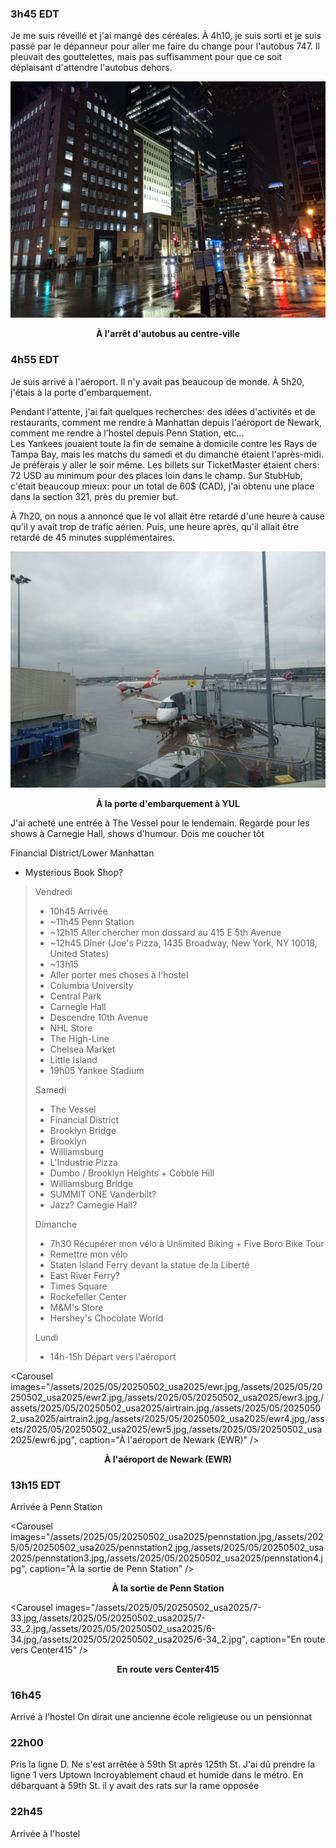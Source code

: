 ### 3h45 EDT
Je me suis réveillé et j'ai mangé des céréales. À 4h10, je suis sorti et je suis passé par le dépanneur pour aller me faire du change pour l'autobus 747. Il pleuvait des gouttelettes, mais pas suffisamment pour que ce soit déplaisant d'attendre l'autobus dehors.

![À l'arrêt d'autobus au centre-ville](/assets/2025/05/20250502_usa2025/747.jpg)
<p align="center"><b>À l'arrêt d'autobus au centre-ville</b></p>

### 4h55 EDT
Je suis arrivé à l'aéroport. Il n'y avait pas beaucoup de monde. À 5h20, j'étais à la porte d'embarquement.

Pendant l'attente, j'ai fait quelques recherches: des idées d'activités et de restaurants, comment me rendre à Manhattan depuis l'aéroport de Newark, comment me rendre à l'hostel depuis Penn Station, etc...  
Les Yankees jouaient toute la fin de semaine à domicile contre les Rays de Tampa Bay, mais les matchs du samedi et du dimanche étaient l'après-midi. Je préfèrais y aller le soir même. Les billets sur TicketMaster étaient chers: 72 USD au minimum pour des places loin dans le champ. Sur StubHub, c'était beaucoup mieux: pour un total de 60$ (CAD), j'ai obtenu une place dans la section 321, près du premier but.

À 7h20, on nous a annoncé que le vol allait être retardé d'une heure à cause qu'il y avait trop de trafic aérien. Puis, une heure après, qu'il allait être retardé de 45 minutes supplémentaires.

![À la porte d'embarquement à YUL](/assets/2025/05/20250502_usa2025/yul.jpg)
<p align="center"><b>À la porte d'embarquement à YUL</b></p>

J'ai acheté une entrée à The Vessel pour le lendemain.
Regardé pour les shows à Carnegie Hall, shows d'humour. Dois me coucher tôt


Financial District/Lower Manhattan
- Mysterious Book Shop?

>
> Vendredi
> - 10h45 Arrivée
> - ~11h45 Penn Station
> - ~12h15 Aller chercher mon dossard au 415 E 5th Avenue
> - ~12h45 Dîner (Joe's Pizza, 1435 Broadway, New York, NY 10018, United States)
> - ~13h15 
> - Aller porter mes choses à l'hostel
> - Columbia University
> - Central Park
> - Carnegie Hall
> - Descendre 10th Avenue
> - NHL Store
> - The High-Line
> - Chelsea Market
> - Little Island
> - 19h05 Yankee Stadium  
>
> Samedi  
>
> - The Vessel  
> - Financial District  
> - Brooklyn Bridge  
> - Brooklyn  
> - Williamsburg  
> - L'Industrie Pizza  
> - Dumbo / Brooklyn Heights + Cobble Hill  
> - Williamsburg Bridge  
> - SUMMIT ONE Vanderbilt?  
> - Jazz? Carnegie Hall?  
>
> Dimanche
>
> - 7h30 Récupérer mon vélo à Unlimited Biking + Five Boro Bike Tour
> - Remettre mon vélo
> - Staten Island Ferry devant la statue de la Liberté
> - East River Ferry?
> - Times Square
> - Rockefeller Center
> - M&M's Store
> - Hershey's Chocolate World
> 
> Lundi
>
> - 14h-15h Départ vers l'aéroport
>

<Carousel
    images="/assets/2025/05/20250502_usa2025/ewr.jpg,/assets/2025/05/20250502_usa2025/ewr2.jpg,/assets/2025/05/20250502_usa2025/ewr3.jpg,/assets/2025/05/20250502_usa2025/airtrain.jpg,/assets/2025/05/20250502_usa2025/airtrain2.jpg,/assets/2025/05/20250502_usa2025/ewr4.jpg,/assets/2025/05/20250502_usa2025/ewr5.jpg,/assets/2025/05/20250502_usa2025/ewr6.jpg",
    caption="À l'aéroport de Newark (EWR)"
/>
<p align="center"><b>À l'aéroport de Newark (EWR)</b></p>

### 13h15 EDT
Arrivée à Penn Station

<Carousel
    images="/assets/2025/05/20250502_usa2025/pennstation.jpg,/assets/2025/05/20250502_usa2025/pennstation2.jpg,/assets/2025/05/20250502_usa2025/pennstation3.jpg,/assets/2025/05/20250502_usa2025/pennstation4.jpg",
    caption="À la sortie de Penn Station"
/>
<p align="center"><b>À la sortie de Penn Station</b></p>


<Carousel
    images="/assets/2025/05/20250502_usa2025/7-33.jpg,/assets/2025/05/20250502_usa2025/7-33_2.jpg,/assets/2025/05/20250502_usa2025/6-34.jpg,/assets/2025/05/20250502_usa2025/6-34_2.jpg",
    caption="En route vers Center415"
/>
<p align="center"><b>En route vers Center415</b></p>

### 16h45
Arrivé à l'hostel
On dirait une ancienne école religieuse ou un pensionnat

### 22h00
Pris la ligne D. Ne s'est arrêtée à 59th St après 125th St. J'ai dû prendre la ligne 1 vers Uptown
Incroyablement chaud et humide dans le métro.
En débarquant à 59th St. il y avait des rats sur la rame opposée

### 22h45
Arrivée à l'hostel
